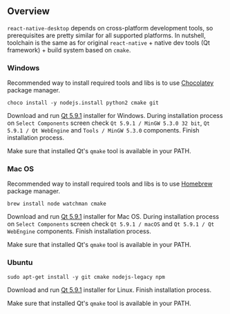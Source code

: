 ## Overview

`react-native-desktop` depends on cross-platform development tools, so prerequisites are pretty similar for all supported platforms. In nutshell, toolchain is the same as for original `react-native` + native dev tools (Qt framework) + build system based on `cmake`.

### Windows

Recommended way to install required tools and libs is to use [Chocolatey](https://chocolatey.org/) package manager.

```
choco install -y nodejs.install python2 cmake git
```

Download and run [Qt 5.9.1](https://download.qt.io/archive/qt/5.9/5.9.1/qt-opensource-windows-x86-5.9.1.exe) installer for Windows. During installation process on `Select Components` screen check `Qt 5.9.1 / MinGW 5.3.0 32 bit`, `Qt 5.9.1 / Qt WebEngine` and `Tools / MinGW 5.3.0` components. Finish installation process.

Make sure that installed Qt's `qmake` tool is available in your PATH.

### Mac OS

Recommended way to install required tools and libs is to use [Homebrew](https://brew.sh/) package manager.

```
brew install node watchman cmake
```

Download and run [Qt 5.9.1](https://download.qt.io/archive/qt/5.9/5.9.1/qt-opensource-mac-x64-5.9.1.dmg) installer for Mac OS. During installation process on `Select Components` screen check `Qt 5.9.1 / macOS` and `Qt 5.9.1 / Qt WebEngine` components. Finish installation process.

Make sure that installed Qt's `qmake` tool is available in your PATH.

### Ubuntu

```
sudo apt-get install -y git cmake nodejs-legacy npm
```

Download and run [Qt 5.9.1](https://download.qt.io/archive/qt/5.9/5.9.1/qt-opensource-linux-x64-5.9.1.run) installer for Linux. Finish installation process.

Make sure that installed Qt's `qmake` tool is available in your PATH.
